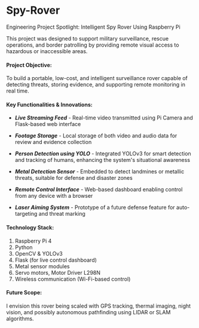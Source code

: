 # Spy-Rover

Engineering Project Spotlight: Intelligent Spy Rover Using Raspberry Pi

This project was designed to support military surveillance, rescue operations, and border patrolling by providing remote visual access to hazardous or inaccessible areas.

#### **Project Objective:**

To build a portable, low-cost, and intelligent surveillance rover capable of detecting threats, storing evidence, and supporting remote monitoring in real time.

#### **Key Functionalities & Innovations:**

- ***Live Streaming Feed*** - Real-time video transmitted using Pi Camera and Flask-based web interface

- ***Footage Storage*** - Local storage of both video and audio data for review and evidence collection

- ***Person Detection using YOLO*** - Integrated YOLOv3 for smart detection and tracking of humans, enhancing the system's situational awareness

- ***Metal Detection Sensor*** - Embedded to detect landmines or metallic threats, suitable for defense and disaster zones

- ***Remote Control Interface*** - Web-based dashboard enabling control from any device with a browser

- ***Laser Aiming System*** - Prototype of a future defense feature for auto-targeting and threat marking

#### **Technology Stack:**

1. Raspberry Pi 4
2. Python
3. OpenCV & YOLOv3
4. Flask (for live control dashboard)
5. Metal sensor modules
6. Servo motors, Motor Driver L298N
7. Wireless communication (Wi-Fi-based control)

#### **Future Scope:**

I envision this rover being scaled with GPS tracking, thermal imaging, night vision, and possibly autonomous pathfinding using LIDAR or SLAM algorithms.
